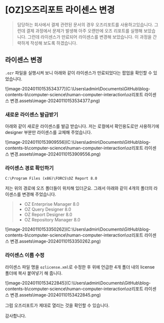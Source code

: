 # [OZ]오즈리포트 라이센스 변경

> 담당하는 회사에서 결제 관련된 문서의 경우 오즈리포트를 사용하고있습니다. 그런데 결제 과정에서 문제가 발생해 아주 오랜만에 오즈 리포트를 실행해 보았습니다. 그런데 라이센스가 만료되어 라이센스를 변경해 보았습니다. 이 과정을 간략하게 작성해 보도록 하겠습니다.



## 라이센스 변경

`.ozr` 파일을 실행시켜 보니 아래와 같이 라이센스가 만료되었다는 팝업을 확인할 수 있었습니다.

![image-20240110153534377](C:\Users\admin\Documents\GitHub\blog-contents-b\computer-science\human-computer-interaction\oz리포트 라이센스 변경.assets\image-20240110153534377.png)

### 새로운 라이센스 발급받기

아래와 같이 새로운 라이센스를 발급 받습니다. 저는 로컬에서 확인용도로만 사용하기에 designer 부분만 라이센스를 교체해 주었습니다.

![image-20240110153909556](C:\Users\admin\Documents\GitHub\blog-contents-b\computer-science\human-computer-interaction\oz리포트 라이센스 변경.assets\image-20240110153909556.png)

### 라이센스 경로 확인하기

`C:\Program Files (x86)\FORCS\OZ Report 8.0`

저는 위의 경로에 오즈 폴더들이 위치해 있더군요. 그래서 아래와 같이 4개의 폴더의 라이센스를 변경해 주었습니다.

> - OZ Enterprise Manager 8.0
> - OZ Query Designer 8.0
> - OZ Report Designer 8.0
> - OZ Repository Manager 8.0

![image-20240110153350262](C:\Users\admin\Documents\GitHub\blog-contents-b\computer-science\human-computer-interaction\oz리포트 라이센스 변경.assets\image-20240110153350262.png)



### 라이센스 이름 수정

라이센스 파일 명을 `ozlicense.xml`로 수정한 후 위에 언급한 4개 폴더 내의 license 폴더에 복사 붙여넣기 해 줍니다.

![image-20240110153422845](C:\Users\admin\Documents\GitHub\blog-contents-b\computer-science\human-computer-interaction\oz리포트 라이센스 변경.assets\image-20240110153422845.png)



그럼 오즈리포트가 제대로 열리는 것을 확인할 수 있습니다.



감사합니다.